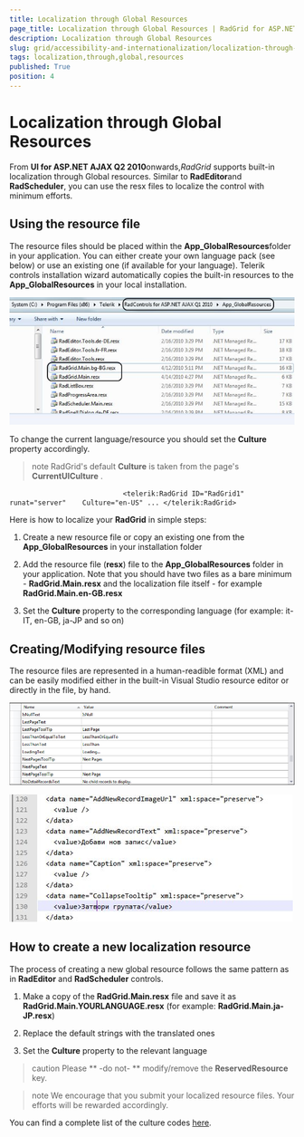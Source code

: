 ```yaml
---
title: Localization through Global Resources
page_title: Localization through Global Resources | RadGrid for ASP.NET AJAX Documentation
description: Localization through Global Resources
slug: grid/accessibility-and-internationalization/localization-through-global-resources
tags: localization,through,global,resources
published: True
position: 4
---
```


# Localization through Global Resources



From **UI for ASP.NET AJAX Q2 2010**onwards,*RadGrid* supports built-in localization through Global resources. Similar to **RadEditor**and **RadScheduler**, you can use the resx files to localize the control with minimum efforts.

## Using the resource file

The resource files should be placed within the **App_GlobalResources**folder in your application. You can either create your own language pack (see below) or use an existing one (if available for your language). Telerik controls installation wizard automatically copies the built-in resources to the **App_GlobalResources** in your local installation.

![](images/GlobalResources_Folder.jpg)

To change the current language/resource you should set the **Culture** property accordingly.

>note RadGrid's default **Culture** is taken from the page's **CurrentUICulture** .
>


````ASP.NET
							<telerik:RadGrid ID="RadGrid1"    runat="server"    Culture="en-US" ... </telerik:RadGrid>			
````



Here is how to localize your **RadGrid** in simple steps:

1. Create a new resource file or copy an existing one from the **App_GlobalResources** in your installation folder

1. Add the resource file (**resx**) file to the **App_GlobalResources** folder in your application. Note that you should have two files as a bare minimum - **RadGrid.Main.resx** and the localization file itself - for example **RadGrid.Main.en-GB.resx**

1. Set the **Culture** property to the corresponding language (for example: it-IT, en-GB, ja-JP and so on)



## Creating/Modifying resource files

The resource files are represented in a human-readible format (XML) and can be easily modified either in the built-in Visual Studio resource editor or directly in the file, by hand.

![Editing Resource Files](images/Editing_ResourceFiles.png)

![](images/resx_file.jpg)

## How to create a new localization resource

The process of creating a new global resource follows the same pattern as in **RadEditor** and **RadScheduler** controls.

1. Make a copy of the **RadGrid.Main.resx** file and save it as **RadGrid.Main.YOURLANGUAGE.resx** (for example: **RadGrid.Main.ja-JP.resx**)

1. Replace the default strings with the translated ones

1. Set the **Culture** property to the relevant language

>caution Please ** -do not- ** modify/remove the **ReservedResource** key.
>


>note We encourage that you submit your localized resource files. Your efforts will be rewarded accordingly.
>


You can find a complete list of the culture codes [here](http://sharpertutorials.com/list-of-culture-codes/).
